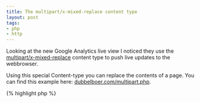 ```yaml
---
title: The multipart/x-mixed-replace content type
layout: post
tags:
- php
- http
---
```


Looking at the new Google Analytics live view I noticed they use the [multipart/x-mixed-replace](http://en.wikipedia.org/wiki/MIME#Mixed-Replace_.28experimental.29) content type to push live updates to the webbrowser.

Using this special Content-type you can replace the contents of a page. You can find this example here: [dubbelboer.com/multipart.php](http://dubbelboer.com/multipart.php).

{% highlight php %}
<?

header('Content-type: multipart/x-mixed-replace; boundary=endofsection');

// Keep in mind that the empty line is important to separate the headers
// from the content.
echo 'Content-type: text/plain

After 5 seconds this will go away and a cat will appear...
--endofsection
';
flush(); // Don't forget to flush the content to the browser.


sleep(5);


echo 'Content-type: image/jpg

';

$stream = fopen('cat.jpg', 'rb');
fpassthru($stream);
fclose($stream);

echo '
--endofsection
';

{% endhighlight %}

It's fun to experiment with but since it isn't supported by IE it's not really practical for real usage.

